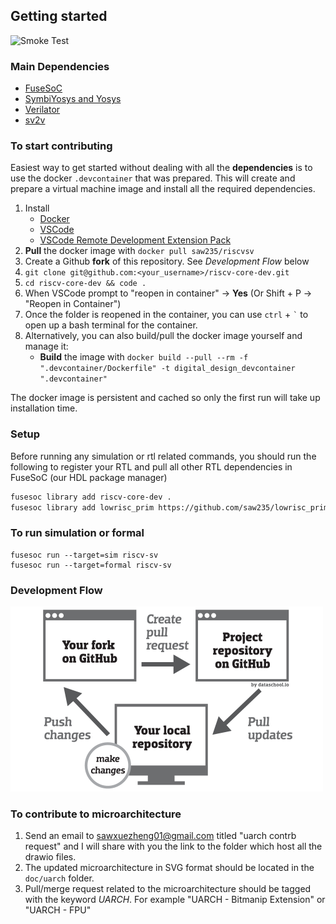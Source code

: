 ## Getting started
![Smoke Test](https://github.com/saw235/riscv-core-dev/actions/workflows/main.yml/badge.svg)

### Main Dependencies
- [FuseSoC](https://fusesoc.readthedocs.io/en/stable/user/installation.html#installation-under-linux)
- [SymbiYosys and Yosys](https://symbiyosys.readthedocs.io/en/latest/)
- [Verilator](https://verilator.org/guide/latest/install.html) 
- [sv2v](https://github.com/saw235/sv2v)

### To start contributing
Easiest way to get started without dealing with all the **dependencies** is to use the docker `.devcontainer` that was prepared.
This will create and prepare a virtual machine image and install all the required dependencies. 
 
1. Install 
    - [Docker](https://docs.docker.com/get-docker/)
    - [VSCode](https://code.visualstudio.com/download)
    - [VSCode Remote Development Extension Pack](https://marketplace.visualstudio.com/items?itemName=ms-vscode-remote.vscode-remote-extensionpack)
2. **Pull** the docker image with `docker pull saw235/riscvsv`
3. Create a Github **fork** of this repository. See *Development Flow* below
4. `git clone git@github.com:<your_username>/riscv-core-dev.git` 
5. `cd riscv-core-dev && code .` 
6. When VSCode prompt to "reopen in container" -> **Yes** (Or Shift + P -> "Reopen in Container") 
7. Once the folder is reopened in the container, you can use `ctrl` + ``` ` ``` to open up a bash terminal for the container.
8. Alternatively, you can also build/pull the docker image yourself and manage it:
    - **Build** the image with `docker build --pull --rm -f ".devcontainer/Dockerfile" -t digital_design_devcontainer ".devcontainer"`
 
The docker image is persistent and cached so only the first run will take up installation time.

### Setup
Before running any simulation or rtl related commands, you should run the following to register your RTL 
and pull all other RTL dependencies in FuseSoC (our HDL package manager)
```bash
fusesoc library add riscv-core-dev .
fusesoc library add lowrisc_prim https://github.com/saw235/lowrisc_prim
```

### To run simulation or formal
```
fusesoc run --target=sim riscv-sv
fusesoc run --target=formal riscv-sv
```

### Development Flow
<img src="docs/contrib.png" alt="alttext" width="500"/>


### To contribute to microarchitecture
1. Send an email to <sawxuezheng01@gmail.com> titled "uarch contrb request" and I will share with you the link to the folder which host all the drawio files.
2. The updated microarchitecture in SVG format should be located in the `doc/uarch` folder.
3. Pull/merge request related to the microarchitecture should be tagged with the keyword *UARCH*. For example "UARCH - Bitmanip Extension" or "UARCH - FPU"      
